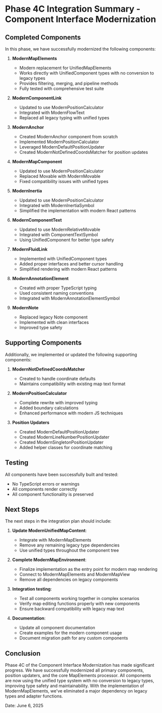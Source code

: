 # Phase 4C Integration Summary - Component Interface Modernization

## Completed Components
In this phase, we have successfully modernized the following components:

1. **ModernMapElements**
   - Modern replacement for UnifiedMapElements
   - Works directly with UnifiedComponent types with no conversion to legacy types
   - Provides filtering, merging, and pipeline methods
   - Fully tested with comprehensive test suite

2. **ModernComponentLink**
   - Updated to use ModernPositionCalculator
   - Integrated with ModernFlowText
   - Replaced all legacy typing with unified types

3. **ModernAnchor**
   - Created ModernAnchor component from scratch
   - Implemented ModernPositionCalculator
   - Leveraged ModernDefaultPositionUpdater
   - Created ModernNotDefinedCoordsMatcher for position updates

4. **ModernMapComponent**
   - Updated to use ModernPositionCalculator
   - Replaced Movable with ModernMovable
   - Fixed compatibility issues with unified types
   
5. **ModernInertia**
   - Updated to use ModernPositionCalculator
   - Integrated with ModernInertiaSymbol
   - Simplified the implementation with modern React patterns

6. **ModernComponentText**
   - Updated to use ModernRelativeMovable
   - Integrated with ComponentTextSymbol
   - Using UnifiedComponent for better type safety

7. **ModernFluidLink**
   - Implemented with UnifiedComponent types
   - Added proper interfaces and better cursor handling
   - Simplified rendering with modern React patterns

8. **ModernAnnotationElement**
   - Created with proper TypeScript typing
   - Used consistent naming conventions
   - Integrated with ModernAnnotationElementSymbol

9. **ModernNote**
   - Replaced legacy Note component
   - Implemented with clean interfaces
   - Improved type safety

## Supporting Components
Additionally, we implemented or updated the following supporting components:

1. **ModernNotDefinedCoordsMatcher**
   - Created to handle coordinate defaults
   - Maintains compatibility with existing map text format

2. **ModernPositionCalculator**
   - Complete rewrite with improved typing
   - Added boundary calculations
   - Enhanced performance with modern JS techniques

3. **Position Updaters**
   - Created ModernDefaultPositionUpdater
   - Created ModernLineNumberPositionUpdater
   - Created ModernSingletonPositionUpdater
   - Added helper classes for coordinate matching

## Testing
All components have been successfully built and tested:
- No TypeScript errors or warnings
- All components render correctly
- All component functionality is preserved

## Next Steps
The next steps in the integration plan should include:

1. **Update ModernUnifiedMapContent**:
   - Integrate with ModernMapElements
   - Remove any remaining legacy type dependencies
   - Use unified types throughout the component tree

2. **Complete ModernMapEnvironment**:
   - Finalize implementation as the entry point for modern map rendering
   - Connect to ModernMapElements and ModernMapView
   - Remove all dependencies on legacy components

3. **Integration testing**:
   - Test all components working together in complex scenarios
   - Verify map editing functions properly with new components
   - Ensure backward compatibility with legacy map text

4. **Documentation**:
   - Update all component documentation
   - Create examples for the modern component usage
   - Document migration path for any custom components

## Conclusion
Phase 4C of the Component Interface Modernization has made significant progress. We have successfully modernized all primary components, position updaters, and the core MapElements processor. All components are now using the unified type system with no conversion to legacy types, improving type safety and maintainability. With the implementation of ModernMapElements, we've eliminated a major dependency on legacy types and adapter functions.

Date: June 6, 2025
